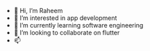 - 👋 Hi, I’m Raheem
- 👀 I’m interested in app development
- 🌱 I’m currently learning software engineering
- 💞️ I’m looking to collaborate on flutter
- 📫 

<!---
RaheemEA/RaheemEA is a ✨ special ✨ repository because its `README.md` (this file) appears on your GitHub profile.
You can click the Preview link to take a look at your changes.
--->
